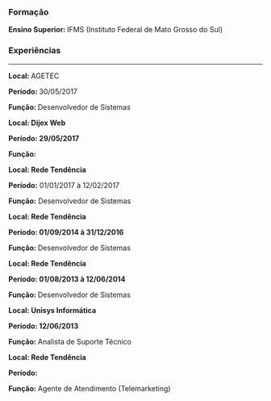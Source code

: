 <style>
*{font:12px;}
</style>

### Formação

<strong>Ensino Superior: </strong> IFMS (Instituto Federal de Mato Grosso do Sul)

### Experiências
<hr/>
<p><strong>Local: </strong>AGETEC</p>
<p><strong>Período: </strong>30/05/2017</p>
<p><strong>Função: </strong>Desenvolvedor de Sistemas</p>


<p><strong>Local: Dijex Web</strong></p>
<p><strong>Período: 29/05/2017</strong></p>
<p><strong>Função: </strong></p>


<p><strong>Local: Rede Tendência </strong></p>
<p><strong>Período:</strong> 01/01/2017 à 12/02/2017</p>
<p><strong>Função:</strong> Desenvolvedor de Sistemas</p>


<p><strong>Local: Rede Tendência</strong></p>
<p><strong>Período: 01/09/2014 à 31/12/2016</strong></p>
<p><strong>Função: </strong> Desenvolvedor de Sistemas</p>

<p><strong>Local: Rede Tendência</strong></p>
<p><strong>Período: 01/08/2013 à 12/06/2014</strong></p>
<p><strong>Função: </strong> Desenvolvedor de Sistemas</p>

<p><strong>Local: Unisys Informática</strong></p>
<p><strong>Período: 12/06/2013</strong></p>
<p><strong>Função: </strong> Analista de Suporte Técnico</p>

<p><strong>Local: Rede Tendência</strong></p>
<p><strong>Período: </strong></p>
<p><strong>Função: </strong>Agente de Atendimento (Telemarketing)</p>



